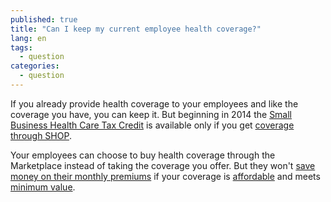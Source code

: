 ```yaml
---
published: true
title: "Can I keep my current employee health coverage?"
lang: en
tags: 
  - question
categories: 
  - question
---
```


If you already provide health coverage to your employees and like the coverage you have, you can keep it. But beginning in 2014 the [Small Business Health Care Tax Credit](/will-i-qualify-for-small-business-health-care-tax-credits) is available only if you get [coverage through SHOP](/what-is-the-shop-marketplace). 
 
Your employees can choose to buy health coverage through the Marketplace instead of taking the coverage you offer. But they won't [save money on their monthly premiums](/will-i-qualify-to-save-on-monthly-premiums) if your coverage is [affordable](/glossary/affordable-coverage "glossary") and meets [minimum value](/glossary/minimum-value "glossary").
